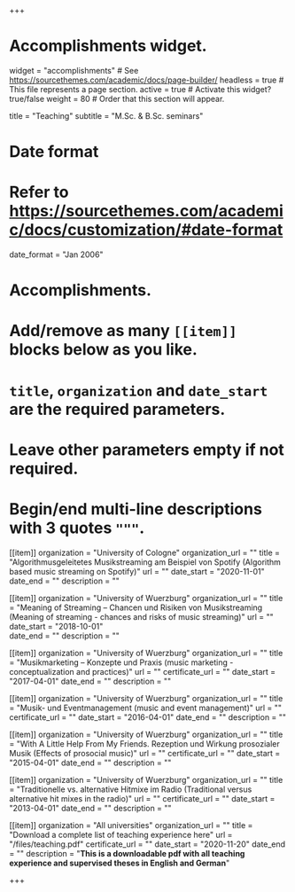 +++
# Accomplishments widget.
widget = "accomplishments"  # See https://sourcethemes.com/academic/docs/page-builder/
headless = true  # This file represents a page section.
active = true  # Activate this widget? true/false
weight = 80  # Order that this section will appear.

title = "Teaching"
subtitle = "M.Sc. & B.Sc. seminars"

# Date format
#   Refer to https://sourcethemes.com/academic/docs/customization/#date-format
date_format = "Jan 2006"

# Accomplishments.
#   Add/remove as many `[[item]]` blocks below as you like.
#   `title`, `organization` and `date_start` are the required parameters.
#   Leave other parameters empty if not required.
#   Begin/end multi-line descriptions with 3 quotes `"""`.

[[item]]
  organization = "University of Cologne"
  organization_url = ""
  title = "Algorithmusgeleitetes Musikstreaming am Beispiel von Spotify (Algorithm based music streaming on Spotify)"
  url = ""
  date_start = "2020-11-01"
  date_end = ""
  description = ""
  
[[item]]
  organization = "University of Wuerzburg"
  organization_url = ""
  title = "Meaning of Streaming – Chancen und Risiken von Musikstreaming (Meaning of streaming - chances and risks of music streaming)"
  url = ""
  date_start = "2018-10-01"  
  date_end = ""
  description = ""

[[item]]
  organization = "University of Wuerzburg"
  organization_url = ""
  title = "Musikmarketing – Konzepte und Praxis (music marketing - conceptualization and practices)"
  url = ""
  certificate_url = ""
  date_start = "2017-04-01"
  date_end = ""
  description = ""
  
[[item]]
  organization = "University of Wuerzburg"
  organization_url = ""
  title = "Musik- und Eventmanagement (music and event management)"
  url = ""
  certificate_url = ""
  date_start = "2016-04-01"
  date_end = ""
  description = ""
  
  [[item]]
  organization = "University of Wuerzburg"
  organization_url = ""
  title = "With A Little Help From My Friends. Rezeption und Wirkung prosozialer Musik (Effects of prosocial music)"
  url = ""
  certificate_url = ""
  date_start = "2015-04-01"
  date_end = ""
  description = ""
  
[[item]]
  organization = "University of Wuerzburg"
  organization_url = ""
  title = "Traditionelle vs. alternative Hitmixe im Radio (Traditional versus alternative hit mixes in the radio)"
  url = ""
  certificate_url = ""
  date_start = "2013-04-01"
  date_end = ""
  description = ""

[[item]]
  organization = "All universities"
  organization_url = ""
  title = "Download a complete list of teaching experience here"
  url = "/files/teaching.pdf"
  certificate_url = ""
  date_start = "2020-11-20"
  date_end = ""
  description = "**This is a downloadable pdf with all teaching experience and supervised theses in English and German**"

+++

